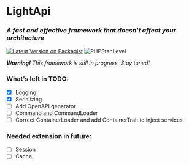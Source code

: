 # LightApi
### *A fast and effective framework that doesn't affect your architecture*

[![Latest Version on Packagist](https://img.shields.io/packagist/v/pjpawel/ligth-api.svg?style=flat-square)](https://packagist.org/packages/pjpawel/ligth-api)
![PHPStanLevel](https://img.shields.io/badge/PHPStan-5%20level-brightgreen.svg?style=flat)

*<b>Warning!</b> This framework is still in progress. Stay tuned!*

### What's left in TODO:
- [x] Logging
- [x] Serializing
- [ ] Add OpenAPI generator
- [ ] Command and CommandLoader
- [ ] Correct ContainerLoader and add ContainerTrait to inject services

### Needed extension in future:
- [ ] Session
- [ ] Cache